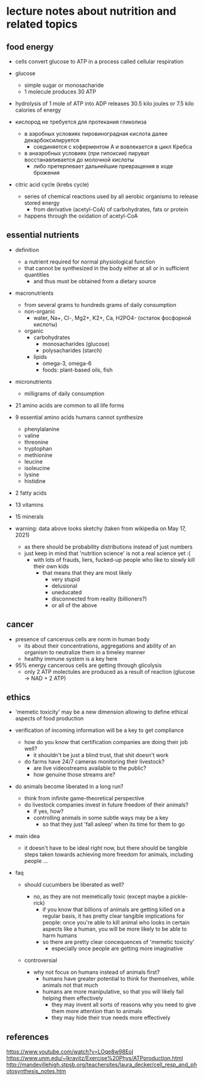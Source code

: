 # lecture notes about nutrition and related topics


## food energy

- cells convert glucose to ATP in a process called cellular respiration
- glucose
  - simple sugar or monosacharide
  - 1 molecule produces 30 ATP

- hydrolysis of 1 mole of ATP into ADP releases 30.5 kilo joules or 7.5 kilo calories of energy

- кислород не требуется для протекания гликолиза
  - в аэробных условиях пировиноградная кислота далее декарбоксилируется
    - соединяется с коферментом А и вовлекается в цикл Кребса
  - в анаэробных условиях (при гипоксии) пируват восстанавливается до молочной кислоты 
    - либо претерпевает дальнейшие превращения в ходе брожения

- citric acid cycle (krebs cycle)
  - series of chemical reactions used by all aerobic organisms to release stored energy
    - from derivative (acetyl-CoA) of carbohydrates, fats or protein
  - happens through the oxidation of acetyl-CoA


## essential nutrients

- definition 
  - a nutrient required for normal physiological function 
  - that cannot be synthesized in the body either at all or in sufficient quantities
    - and thus must be obtained from a dietary source

- macronutrients
  - from several grams to hundreds grams of daily consumption
  - non-organic 
    - water, Na+, Cl-, Mg2+, K2+, Ca, H2PO4- (остаток фосфорной кислоты)
  - organic
    - carbohydrates
      - monosacharides (glucose)
      - polysacharides (starch)
    - lipids
      - omega-3, omega-6
      - foods: plant-based oils, fish

- micronutrients
  - milligrams of daily consumption
    
- 21 amino acids are common to all life forms
- 9 essential amino acids humans cannot synthesize 
  - phenylalanine
  - valine
  - threonine
  - tryptophan
  - methionine
  - leucine
  - isoleucine
  - lysine
  - histidine
- 2 fatty acids
- 13 vitamins
- 15 minerals

- warning: data above looks sketchy (taken from wikipedia on May 17, 2021)
  - as there should be probability distributions instead of just numbers
  - just keep in mind that 'nutrition science' is not a real science yet :(
    - with lots of frauds, liers, fucked-up people who like to slowly kill their own kids
      - that means that they are most likely
        - very stupid
        - delusional
        - uneducated
        - disconnected from reality (billioners?)
        - or all of the above


## cancer

- presence of cancerous cells are norm in human body
  - its about their concentrations, aggregations and ability of an organism to neutralize them in a timeley manner
  - healthy immune system is a key here
- 95% energy cancerous cells are getting through glicolysis
  - only 2 ATP molectules are produced as a result of reaction (glucose -> NAD + 2 ATP)


## ethics

- 'memetic toxicity' may be a new dimension allowing to define ethical aspects of food production
- verification of incoming information will be a key to get compliance
  - how do you know that certification companies are doing their job well?
    - it shouldn't be just a blind trust, that shit doesn't work
  - do farms have 24/7 cameras monitoring their livestock?
    - are live videostreams available to the public?
    - how genuine those streams are?
- do animals become liberated in a long run?
  - think from infinite game-theoretical perspective
  - do livestock companies invest in future freedom of their animals?
    - if yes, how?
    - controlling animals in some subtle ways may be a key
      - so that they just 'fall asleep' when its time for them to go

- main idea
  - it doesn't have to be ideal right now, but there should be tangible steps taken towards achieving 
    more freedom for animals, including people ...

- faq
  - should cucumbers be liberated as well?
    - no, as they are not memetically toxic (except maybe a pickle-rick)
      - if you know that billions of animals are getting killed on a regular basis, it 
        has pretty clear tangible implications for people: once you're able to kill animal
        who looks in certain aspects like a human, you will be more likely to be able to harm humans
      - so there are pretty clear concequences of 'memetic toxicity'
        - especially once people are getting more imaginative

  - controversial
    - why not focus on humans instead of animals first?
      - humans have greater potential to think for themselves, while animals not that much
      - humans are more manipulative, so that you will likely fail helping them effectively
        - they may invent all sorts of reasons why you need to give them more attention than to animals
        - they may hide their true needs more effectively
    

## references

https://www.youtube.com/watch?v=LOqe8w98EoI  
https://www.unm.edu/~lkravitz/Exercise%20Phys/ATPproduction.html
http://mandevillehigh.stpsb.org/teachersites/laura_decker/cell_resp_and_photosynthesis_notes.htm
